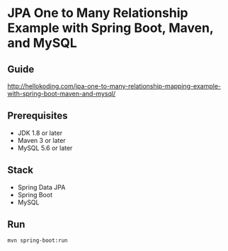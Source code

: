 # JPA One to Many Relationship Example with Spring Boot, Maven, and MySQL

## Guide
http://hellokoding.com/jpa-one-to-many-relationship-mapping-example-with-spring-boot-maven-and-mysql/

## Prerequisites
- JDK 1.8 or later
- Maven 3 or later
- MySQL 5.6 or later

## Stack
- Spring Data JPA
- Spring Boot
- MySQL

## Run
`mvn spring-boot:run`

